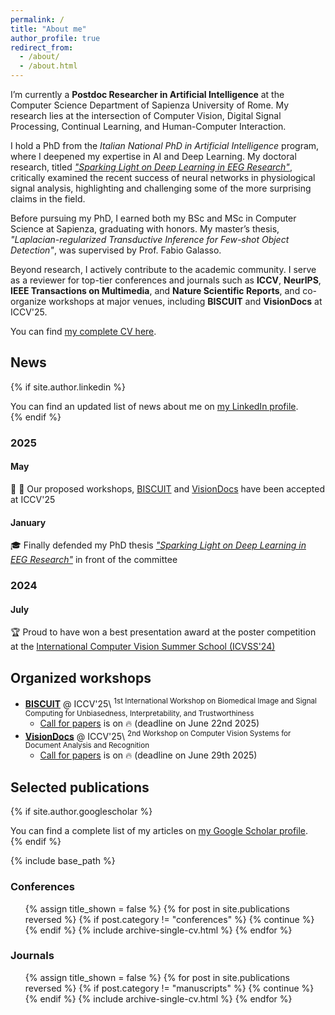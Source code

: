 ```yaml
---
permalink: /
title: "About me"
author_profile: true
redirect_from: 
  - /about/
  - /about.html
---
```


I’m currently a **Postdoc Researcher in Artificial Intelligence** at the Computer Science Department of Sapienza University of Rome.
My research lies at the intersection of Computer Vision, Digital Signal Processing, Continual Learning, and Human-Computer Interaction.

I hold a PhD from the *Italian National PhD in Artificial Intelligence* program, where I deepened my expertise in AI and Deep Learning. My doctoral research, titled [*"Sparking Light on Deep Learning in EEG Research"*](https://iris.uniroma1.it/retrieve/535c6ba9-66b7-4799-808e-05254230efde/Tesi_dottorato_Lanzino.pdf), critically examined the recent success of neural networks in physiological signal analysis, highlighting and challenging some of the more surprising claims in the field.

Before pursuing my PhD, I earned both my BSc and MSc in Computer Science at Sapienza, graduating with honors. My master’s thesis, *"Laplacian-regularized Transductive Inference for Few-shot Object Detection"*, was supervised by Prof. Fabio Galasso.

Beyond research, I actively contribute to the academic community. I serve as a reviewer for top-tier conferences and journals such as **ICCV**, **NeurIPS**, **IEEE Transactions on Multimedia**, and **Nature Scientific Reports**, and co-organize workshops at major venues, including **BISCUIT** and **VisionDocs** at ICCV'25.

You can find [my complete CV here](files/romeo_lanzino_cv.pdf).

## News

{% if site.author.linkedin %}
  <div class="wordwrap">You can find an updated list of news about me on <a href="https://www.linkedin.com/in/{{site.author.linkedin}}">my LinkedIn profile</a>.</div>
{% endif %}

<!-- <iframe src='https://widgets.sociablekit.com/linkedin-profile-posts/iframe/25567725' frameborder='0' width='100%' height='500'></iframe> -->

### 2025

#### May

:palm_tree: :ocean: Our proposed workshops, [BISCUIT](https://sites.google.com/di.uniroma1.it/biscuit-workshop-1/home) and [VisionDocs](https://sites.google.com/view/avml-lab-visiondocs-iccv2025) have been accepted at ICCV'25

#### January

:mortar_board: Finally defended my PhD thesis [*"Sparking Light on Deep Learning in EEG Research"*](https://iris.uniroma1.it/retrieve/535c6ba9-66b7-4799-808e-05254230efde/Tesi_dottorato_Lanzino.pdf) in front of the committee

### 2024

#### July

:trophy: Proud to have won a best presentation award at the poster competition at the [International Computer Vision Summer School (ICVSS'24)](https://iplab.dmi.unict.it/icvss2024/) 

## Organized workshops

- [**BISCUIT**](https://sites.google.com/di.uniroma1.it/biscuit-workshop-1/home) @ ICCV'25\\
<sup>1st International Workshop on Biomedical Image and Signal Computing for Unbiasedness, Interpretability, and Trustworthiness</sup>
  - [Call for papers](https://sites.google.com/di.uniroma1.it/biscuit-workshop-1/call-for-papers) is on :fire: (deadline on June 22nd 2025)
- [**VisionDocs**](https://sites.google.com/view/avml-lab-visiondocs-iccv2025/) @ ICCV'25\\
<sup>2nd Workshop on Computer Vision Systems for Document Analysis and Recognition</sup>
  - [Call for papers](https://sites.google.com/view/avml-lab-visiondocs-iccv2025) is on :fire: (deadline on June 29th 2025)

## Selected publications

{% if site.author.googlescholar %}
  <div class="wordwrap">You can find a complete list of my articles on <a href="{{site.author.googlescholar}}">my Google Scholar profile</a>.</div>
{% endif %}

{% include base_path %}

### Conferences

<ul>
{% assign title_shown = false %}
{% for post in site.publications reversed %}
  {% if post.category != "conferences" %}
    {% continue %}
  {% endif %}
  {% include archive-single-cv.html %}
{% endfor %}
</ul>

### Journals

<ul>
{% assign title_shown = false %}
{% for post in site.publications reversed %}
  {% if post.category != "manuscripts" %}
    {% continue %}
  {% endif %}
  {% include archive-single-cv.html %}
{% endfor %}
</ul>
